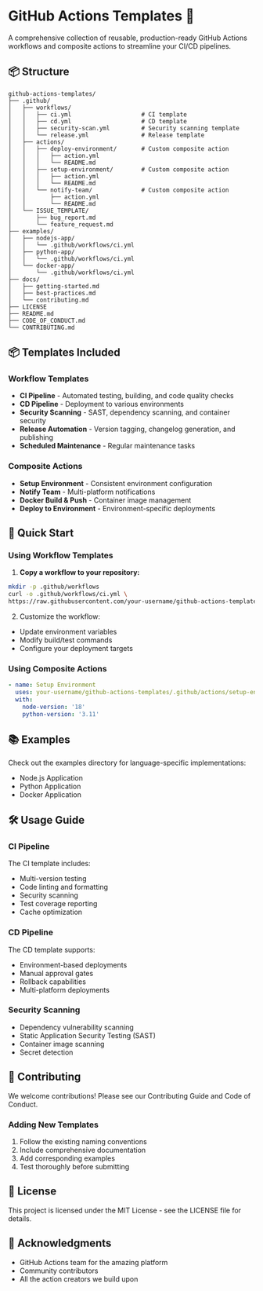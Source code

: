 # GitHub Actions Templates 🚀

A comprehensive collection of reusable, production-ready GitHub Actions workflows and composite actions to streamline your CI/CD pipelines.

## 📦 Structure

```
github-actions-templates/
├── .github/
│   ├── workflows/
│   │   ├── ci.yml                    # CI template
│   │   ├── cd.yml                    # CD template
│   │   ├── security-scan.yml         # Security scanning template
│   │   └── release.yml               # Release template
│   ├── actions/
│   │   ├── deploy-environment/       # Custom composite action
│   │   │   ├── action.yml
│   │   │   └── README.md
│   │   ├── setup-environment/        # Custom composite action
│   │   │   ├── action.yml
│   │   │   └── README.md
│   │   └── notify-team/              # Custom composite action
│   │       ├── action.yml
│   │       └── README.md
│   └── ISSUE_TEMPLATE/
│       ├── bug_report.md
│       └── feature_request.md
├── examples/
│   ├── nodejs-app/
│   │   └── .github/workflows/ci.yml
│   ├── python-app/
│   │   └── .github/workflows/ci.yml
│   └── docker-app/
│       └── .github/workflows/ci.yml
├── docs/
│   ├── getting-started.md
│   ├── best-practices.md
│   └── contributing.md
├── LICENSE
├── README.md
├── CODE_OF_CONDUCT.md
└── CONTRIBUTING.md
```

## 📦 Templates Included

### Workflow Templates
- **CI Pipeline** - Automated testing, building, and code quality checks
- **CD Pipeline** - Deployment to various environments
- **Security Scanning** - SAST, dependency scanning, and container security
- **Release Automation** - Version tagging, changelog generation, and publishing
- **Scheduled Maintenance** - Regular maintenance tasks

### Composite Actions
- **Setup Environment** - Consistent environment configuration
- **Notify Team** - Multi-platform notifications
- **Docker Build & Push** - Container image management
- **Deploy to Environment** - Environment-specific deployments

## 🚀 Quick Start

### Using Workflow Templates

1. **Copy a workflow to your repository:**
```bash
mkdir -p .github/workflows
curl -o .github/workflows/ci.yml \
https://raw.githubusercontent.com/your-username/github-actions-templates/main/.github/workflows/ci.yml
```

2. Customize the workflow:

* Update environment variables
* Modify build/test commands
* Configure your deployment targets

### Using Composite Actions

```yaml
- name: Setup Environment
  uses: your-username/github-actions-templates/.github/actions/setup-environment@main
  with:
    node-version: '18'
    python-version: '3.11'
```

## 📚 Examples

Check out the examples directory for language-specific implementations:
* Node.js Application
* Python Application
* Docker Application

## 🛠️ Usage Guide

### CI Pipeline

The CI template includes:
* Multi-version testing
* Code linting and formatting
* Security scanning
* Test coverage reporting
* Cache optimization

### CD Pipeline

The CD template supports:
* Environment-based deployments
* Manual approval gates
* Rollback capabilities
* Multi-platform deployments

### Security Scanning

* Dependency vulnerability scanning
* Static Application Security Testing (SAST)
* Container image scanning
* Secret detection

## 🤝 Contributing

We welcome contributions! Please see our Contributing Guide and Code of Conduct.

### Adding New Templates

1. Follow the existing naming conventions
2. Include comprehensive documentation
3. Add corresponding examples
4. Test thoroughly before submitting

## 📄 License

This project is licensed under the MIT License - see the LICENSE file for details.

## 🙏 Acknowledgments

* GitHub Actions team for the amazing platform
* Community contributors
* All the action creators we build upon

